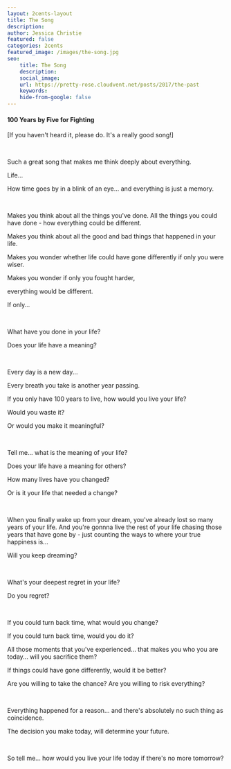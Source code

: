 ```yaml
---
layout: 2cents-layout
title: The Song
description: 
author: Jessica Christie
featured: false
categories: 2cents
featured_image: /images/the-song.jpg
seo:
    title: The Song
    description:
    social_image:
    url: https://pretty-rose.cloudvent.net/posts/2017/the-past
    keywords:
    hide-from-google: false
---
```

#### 100 Years by Five for Fighting

[If you haven't heard it, please do. It's a really good song!]

&nbsp;

Such a great song that makes me think deeply about everything.

Life...

How time goes by in a blink of an eye... and everything is just a memory.

&nbsp;

Makes you think about all the things you've done. All the things you could have done - how everything could be different.

Makes you think about all the good and bad things that happened in your life.

Makes you wonder whether life could have gone differently if only you were wiser.

Makes you wonder if only you fought harder,

everything would be different.

If only...

&nbsp;

What have you done in your life?

Does your life have a meaning?

&nbsp;

Every day is a new day...

Every breath you take is another year passing.

If you only have 100 years to live, how would you live your life?

Would you waste it?

Or would you make it meaningful?

&nbsp;

Tell me... what is the meaning of your life?

Does your life have a meaning for others?

How many lives have you changed?

Or is it your life that needed a change?

&nbsp;

When you finally wake up from your dream, you've already lost so many years of your life. And you're gonnna live the rest of your life chasing those years that have gone by - just counting the ways to where your true happiness is...

Will you keep dreaming?

&nbsp;

What's your deepest regret in your life?

Do you regret?

&nbsp;

If you could turn back time, what would you change?

If you could turn back time, would you do it?

All those moments that you've experienced... that makes you who you are today... will you sacrifice them?

If things could have gone differently, would it be better?

Are you willing to take the chance? Are you willing to risk everything?

&nbsp;

Everything happened for a reason... and there's absolutely no such thing as coincidence.

The decision you make today, will determine your future.

&nbsp;

So tell me... how would you live your life today if there's no more tomorrow?

&nbsp;
